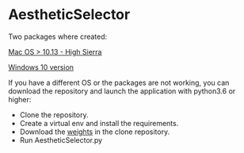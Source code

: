 # AestheticSelector

Two packages where created:

[Mac OS > 10.13 - High Sierra](https://www.dropbox.com/s/bej7l8ya2d8sd2h/AestheticFilter.zip)

[Windows 10 version](https://www.dropbox.com/s/14tbyzi910p8cdl/AestheticSelector.exe)

If you have a different OS or the packages are not working, you can download the repository and launch the application with python3.6 or higher:
* Clone the repository.
* Create a virtual env and install the requirements.
* Download the [weights](https://www.dropbox.com/s/vnpmjttvylqq9dx/Model_weights.h5) in the clone repository.
* Run AestheticSelector.py
